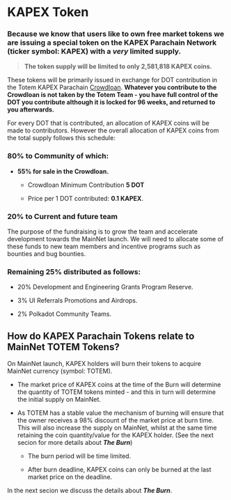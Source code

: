 

# KAPEX Token

### Because we know that users like to own free market tokens we are issuing a special token on the KAPEX Parachain Network (ticker symbol: KAPEX) with a **_very_** limited supply.

> **The token supply will be limited to only  2,581,818 KAPEX coins.**

These tokens will be primarily issued in exchange for DOT contribution in the Totem KAPEX Parachain [Crowdloan](#). **Whatever you contribute to the Crowdloan is not taken by the Totem Team - you have full control of the DOT you contribute although it is locked for 96 weeks, and returned to you afterwards.**

For every DOT that is contributed, an allocation of KAPEX coins will be made to contributors. However the overall allocation of KAPEX coins from the total supply follows this schedule:

### 80% to Community of which:

* **55% for sale in the Crowdloan.**

    * Crowdloan Minimum Contribution **5 DOT**

    * Price per 1 DOT contributed: **0.1 KAPEX**.

### 20% to Current and future team

The purpose of the fundraising is to grow the team and accelerate development towards the MainNet launch. We will need to allocate some of these funds to new team members and incentive programs such as bounties and bug bounties.

### Remaining 25% distributed as follows:

* 20% Development and Engineering Grants Program Reserve.

* 3% UI Referrals Promotions and Airdrops.

* 2% Polkadot Community Teams.

## How do KAPEX Parachain Tokens relate to MainNet TOTEM Tokens?

On MainNet launch, KAPEX holders will burn their tokens to acquire MainNet currency (symbol: TOTEM).

* The market price of KAPEX coins at the time of the Burn will determine the quantity of TOTEM tokens minted - and this in turn will determine the initial supply on MainNet.

* As TOTEM has a stable value the mechanism of burning will ensure that the owner receives a 98% discount of the market price at burn time. This will also increase the supply on MainNet, whilst at the same time retaining the coin quantity/value for the KAPEX holder. (See the next secion for more details about **_The Burn_**)

    * The burn period will be time limited. 
    
    * After burn deadline, KAPEX coins can only be burned at the last market price on the deadline.

In the next secion we discuss the details about **_The Burn_**.